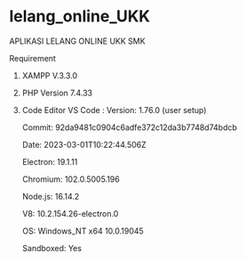 # lelang_online_UKK

APLIKASI LELANG ONLINE UKK SMK

Requirement
1. XAMPP V.3.3.0
2. PHP Version 7.4.33
3. Code Editor
    VS Code : Version: 1.76.0 (user setup)
    
    Commit: 92da9481c0904c6adfe372c12da3b7748d74bdcb
    
    Date: 2023-03-01T10:22:44.506Z
    
    Electron: 19.1.11
   
    Chromium: 102.0.5005.196
    
    Node.js: 16.14.2
    
    V8: 10.2.154.26-electron.0
    
    OS: Windows_NT x64 10.0.19045
    
    Sandboxed: Yes

